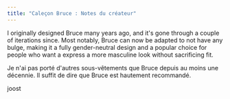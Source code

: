 ```yaml
---
title: "Caleçon Bruce : Notes du créateur"
---
```


I originally designed Bruce many years ago, and it's gone through a couple of iterations since. Most notably, Bruce can now be adapted to not have any bulge, making it a fully gender-neutral design and a popular choice for people who want a express a more masculine look without sacrificing fit.

Je n'ai pas porté d'autres sous-vêtements que Bruce depuis au moins une décennie. Il suffit de dire que Bruce est hautement recommandé.

joost
